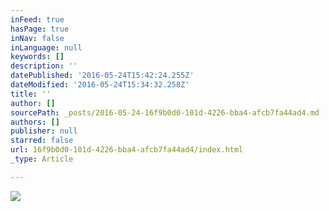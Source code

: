 ```yaml
---
inFeed: true
hasPage: true
inNav: false
inLanguage: null
keywords: []
description: ''
datePublished: '2016-05-24T15:42:24.255Z'
dateModified: '2016-05-24T15:34:32.258Z'
title: ''
author: []
sourcePath: _posts/2016-05-24-16f9b0d0-101d-4226-bba4-afcb7fa44ad4.md
authors: []
publisher: null
starred: false
url: 16f9b0d0-101d-4226-bba4-afcb7fa44ad4/index.html
_type: Article

---
```

![](https://the-grid-user-content.s3-us-west-2.amazonaws.com/1b953232-1015-46f6-b0a8-0aca6169c94c.jpg)